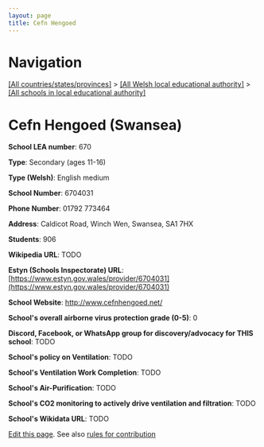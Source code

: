 ```yaml
---
layout: page
title: Cefn Hengoed
---
```

# Navigation

[[All countries/states/provinces]](../../..) > [[All Welsh local educational authority]](../..) > [[All schools in local educational authority]](..)

# Cefn Hengoed (Swansea)

**School LEA number**: 670

**Type**: Secondary (ages 11-16)

**Type (Welsh)**: English medium

**School Number**: 6704031

**Phone Number**: 01792 773464

**Address**: Caldicot Road, Winch Wen, Swansea, SA1 7HX

**Students**: 906

**Wikipedia URL**: TODO

**Estyn (Schools Inspectorate) URL**: [https://www.estyn.gov.wales/provider/6704031](https://www.estyn.gov.wales/provider/6704031)

**School Website**: http://www.cefnhengoed.net/

**School's overall airborne virus protection grade (0-5)**: 0

**Discord, Facebook, or WhatsApp group for discovery/advocacy for THIS school**: TODO

**School's policy on Ventilation**: TODO

**School's Ventilation Work Completion**: TODO

**School's Air-Purification**: TODO

**School's CO2 monitoring to actively drive ventilation and filtration**: TODO

**School's Wikidata URL**: TODO




[Edit this page](https://github.com/ventilate-schools/Wales/edit/prif/./Swansea/Cefn_Hengoed.md). See also [rules for contribution](../../../contribution-rules/)